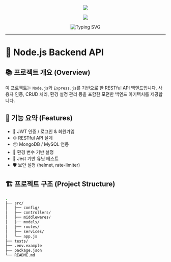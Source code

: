 <!-- Node.js Badge -->
<p align="center">
  <img src="https://img.shields.io/badge/node.js-%23339933.svg?&style=for-the-badge&logo=node.js&logoColor=white" />
</p>

<!-- 캡슐 헤더 배너 -->
<p align='center'>
  <img src="https://capsule-render.vercel.app/api?type=waving&color=auto&height=300&section=header&text=Node.js%20Project&fontSize=80&animation=fadeIn&fontAlignY=38&desc=Awesome%20Node.js%20Backend%20Service&descAlignY=51&descAlign=62"/>
</p>

<!-- 타이핑 효과 -->
<p align="center">
  <img src="https://readme-typing-svg.demolab.com/?lines=Express+REST+API+Ready!;Node.js+is+Fun+💚;Fast,+Reliable,+Scalable.;Happy+Coding!&font=Fira%20Code&center=true&width=440&height=45&duration=4000&pause=1000" alt="Typing SVG">
</p>

---

# 🚀 Node.js Backend API

## 📚 프로젝트 개요 (Overview)

이 프로젝트는 `Node.js`와 `Express.js`를 기반으로 한 RESTful API 백엔드입니다. 사용자 인증, CRUD 처리, 환경 설정 관리 등을 포함한 모던한 백엔드 아키텍처를 제공합니다.

## 🧾 기능 요약 (Features)

- 🔐 JWT 인증 / 로그인 & 회원가입
- ⚙️ RESTful API 설계
- 📦 MongoDB / MySQL 연동
- 📁 환경 변수 기반 설정
- 🧪 Jest 기반 유닛 테스트
- 🛡️ 보안 설정 (helmet, rate-limiter)

## 🏗️ 프로젝트 구조 (Project Structure)

```bash
.
├── src/
│   ├── config/
│   ├── controllers/
│   ├── middlewares/
│   ├── models/
│   ├── routes/
│   ├── services/
│   └── app.js
├── tests/
├── .env.example
├── package.json
└── README.md
